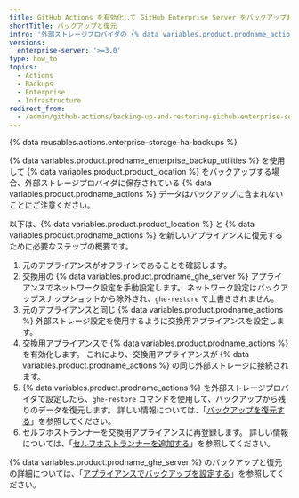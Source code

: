 ```yaml
---
title: GitHub Actions を有効化して GitHub Enterprise Server をバックアップおよび復元する
shortTitle: バックアップと復元
intro: '外部ストレージプロバイダの {% data variables.product.prodname_actions %} データは、通常の {% data variables.product.prodname_ghe_server %} バックアップに含まれていないため、個別にバックアップする必要があります。'
versions:
  enterprise-server: '>=3.0'
type: how_to
topics:
  - Actions
  - Backups
  - Enterprise
  - Infrastructure
redirect_from:
  - /admin/github-actions/backing-up-and-restoring-github-enterprise-server-with-github-actions-enabled
---
```

{% data reusables.actions.enterprise-storage-ha-backups %}

{% data variables.product.prodname_enterprise_backup_utilities %} を使用して {% data variables.product.product_location %} をバックアップする場合、外部ストレージプロバイダに保存されている {% data variables.product.prodname_actions %} データはバックアップに含まれないことにご注意ください。

以下は、{% data variables.product.product_location %} と {% data variables.product.prodname_actions %} を新しいアプライアンスに復元するために必要なステップの概要です。

1. 元のアプライアンスがオフラインであることを確認します。
1. 交換用の {% data variables.product.prodname_ghe_server %} アプライアンスでネットワーク設定を手動設定します。 ネットワーク設定はバックアップスナップショットから除外され、`ghe-restore` で上書きされません。
1. 元のアプライアンスと同じ {% data variables.product.prodname_actions %} 外部ストレージ設定を使用するように交換用アプライアンスを設定します。
1. 交換用アプライアンスで {% data variables.product.prodname_actions %} を有効化します。 これにより、交換用アプライアンスが {% data variables.product.prodname_actions %} の同じ外部ストレージに接続されます。
1. {% data variables.product.prodname_actions %} を外部ストレージプロバイダで設定したら、`ghe-restore` コマンドを使用して、バックアップから残りのデータを復元します。 詳しい情報については、「[バックアップを復元する](/admin/configuration/configuring-backups-on-your-appliance#restoring-a-backup)」を参照してください。
1. セルフホストランナーを交換用アプライアンスに再登録します。 詳しい情報については、「[セルフホストランナーを追加する](/actions/hosting-your-own-runners/adding-self-hosted-runners)」を参照してください。

{% data variables.product.prodname_ghe_server %} のバックアップと復元の詳細については、「[アプライアンスでバックアップを設定する](/admin/configuration/configuring-backups-on-your-appliance)」を参照してください。
